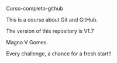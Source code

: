  Curso-completo-github

This is a course about Git and GitHub.

The version of this repository is V1.7


Magno V Gomes.

Every challenge, a chance for a fresh start!!
